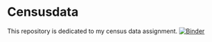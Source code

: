 # Censusdata
This repository is dedicated to my census data assignment.
[![Binder](https://mybinder.org/badge_logo.svg)](https://mybinder.org/v2/gh/Anthonybruin/Censusdata/HEAD)
